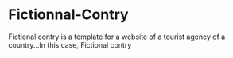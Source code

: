 # Fictionnal-Contry
Fictional contry is a template for a website of a tourist agency of a country...In this case, Fictional contry
